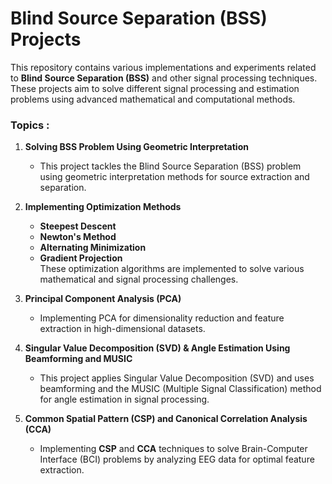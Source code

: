 # Blind Source Separation (BSS) Projects

This repository contains various implementations and experiments related to **Blind Source Separation (BSS)** and other signal processing techniques. These projects aim to solve different signal processing and estimation problems using advanced mathematical and computational methods.

### Topics :

1. **Solving BSS Problem Using Geometric Interpretation**  
   - This project tackles the Blind Source Separation (BSS) problem using geometric interpretation methods for source extraction and separation.

2. **Implementing Optimization Methods**  
   - **Steepest Descent**
   - **Newton's Method**
   - **Alternating Minimization**
   - **Gradient Projection**  
   These optimization algorithms are implemented to solve various mathematical and signal processing challenges.

3. **Principal Component Analysis (PCA)**  
   - Implementing PCA for dimensionality reduction and feature extraction in high-dimensional datasets.

4. **Singular Value Decomposition (SVD) & Angle Estimation Using Beamforming and MUSIC**  
   - This project applies Singular Value Decomposition (SVD) and uses beamforming and the MUSIC (Multiple Signal Classification) method for angle estimation in signal processing.

5. **Common Spatial Pattern (CSP) and Canonical Correlation Analysis (CCA)**  
   - Implementing **CSP** and **CCA** techniques to solve Brain-Computer Interface (BCI) problems by analyzing EEG data for optimal feature extraction.






